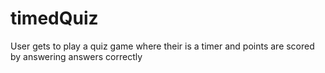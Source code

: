 # timedQuiz
User gets to play a quiz game where their is a timer and points are scored by answering answers correctly
